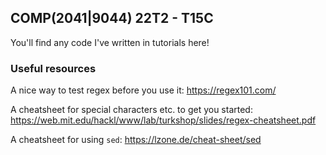 ##  COMP(2041|9044) 22T2 - T15C
You'll find any code I've written in tutorials here!
  
  
  
### Useful resources
A nice way to test regex before you use it:
https://regex101.com/

A cheatsheet for special characters etc. to get you started:
https://web.mit.edu/hackl/www/lab/turkshop/slides/regex-cheatsheet.pdf

A cheatsheet for using `sed`: 
https://lzone.de/cheat-sheet/sed
